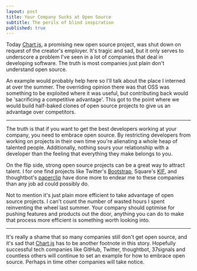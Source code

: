 ```yaml
---
layout: post
title: Your Company Sucks at Open Source
subtitle: The perils of blind inspiration
published: true
---
```


Today [Chart.js][chart], a promising new open source project, was shut down on request of the creator's employer. It's tragic and sad, but it only serves to underscore a problem I've seen in a lot of companies that deal in developing software. The truth is most companies just plain don't understand open source.

An example would probably help here so I'll talk about the place I interned at over the summer. The overriding opinion there was that OSS was something to be exploited where it was useful, but contributing back would be 'sacrificing a competitive advantage'. This got to the point where we would build half-baked clones of open source projects to give us an advantage over competitors. 

---

The truth is that if you want to get the best developers working at your company, you need to embrace open source. By restricting developers from working on projects in their own time you're alienating a whole heap of talented people. Additionally, nothing sours your relationship with a developer than the feeling that everything they make belongs to you.

On the flip side, strong open source projects can be a great way to attract talent. I for one find projects like Twitter's [Bootstrap](http://twitter.github.com/bootstrap/), Square's [KIF](https://github.com/square/KIF), and thoughtbot's [paperclip](https://github.com/thoughtbot/paperclip) have done more to endear me to these companies than any job ad could possibly do.

Not to mention it's just plain more efficient to take advantage of open source projects. I can't count the number of wasted hours I spent reinventing the wheel last summer. Your company should optimise for pushing features and products out the door, anything you can do to make that process more efficient is something worth looking into.

---

It's really a shame that so many companies still don't get open source, and it's sad that [Chart.js][chart] has to be another footnote in this story. Hopefully successful tech companies like GitHub, Twitter, thoughtbot, 37signals and countless others will continue to set an example for how to embrace open source. Perhaps in time other companies will take notice.

[chart]: http://www.chartjs.org/